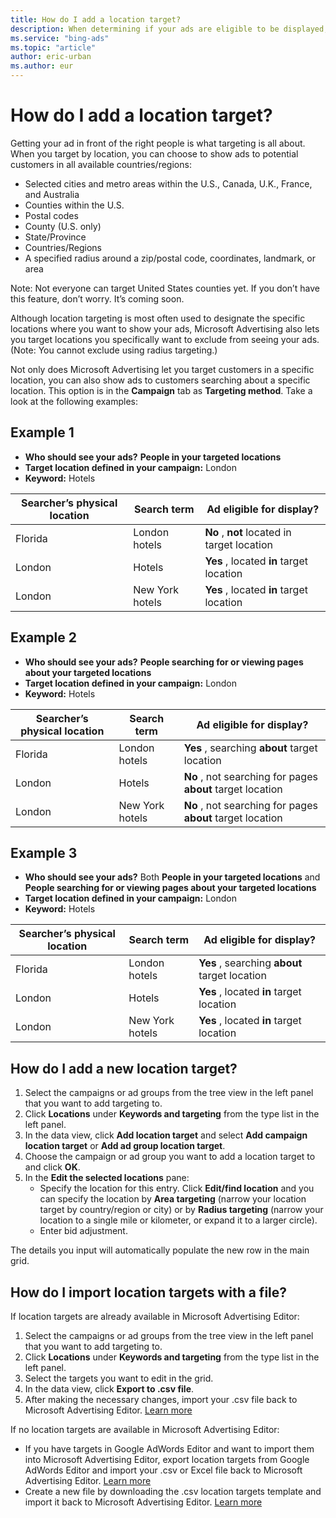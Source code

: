 ```yaml
---
title: How do I add a location target?
description: When determining if your ads are eligible to be displayed, Microsoft Advertising Editor uses both your ad language and location target settings. Both criteria must be met in order for an ad to display.
ms.service: "bing-ads"
ms.topic: "article"
author: eric-urban
ms.author: eur
---
```


# How do I add a location target?

Getting your ad in front of the right people is what targeting is all about. When you target by location, you can choose to show ads to potential customers in all available countries/regions:

- Selected cities and metro areas within the U.S., Canada, U.K., France, and Australia
- Counties within the U.S.
- Postal codes
- County (U.S. only)
- State/Province
- Countries/Regions
- A specified radius around a zip/postal code, coordinates, landmark, or area

Note: Not everyone can target United States counties yet. If you don’t have this feature, don’t worry. It’s coming soon.

Although location targeting is most often used to designate the specific locations where you want to show your ads, Microsoft Advertising also lets you target locations you specifically want to exclude from seeing your ads. (Note: You cannot exclude using radius targeting.)

Not only does Microsoft Advertising let you target customers in a specific location, you can also show ads to customers searching about a specific location. This option is in the **Campaign** tab as **Targeting method**. Take a look at the following examples:

## Example 1

- **Who should see your ads?**    **People in your targeted locations**
- **Target location defined in your campaign:**  London
- **Keyword:**  Hotels

|Searcher’s physical location|Search term|Ad eligible for display?|
|---|---|---|
|Florida|London hotels|**No** , **not** located in target location|
|London|Hotels|**Yes** , located **in** target location|
|London|New York hotels|**Yes** , located **in** target location|

## Example 2

- **Who should see your ads?**    **People searching for or viewing pages about your targeted locations**
- **Target location defined in your campaign:**  London
- **Keyword:**  Hotels

|Searcher’s physical location|Search term|Ad eligible for display?|
|---|---|---|
|Florida|London hotels|**Yes** , searching **about** target location|
|London|Hotels|**No** , not searching for pages **about** target location|
|London|New York hotels|**No** , not searching for pages **about** target location|

## Example 3

- **Who should see your ads?**    Both **People in your targeted locations** and **People searching for or viewing pages about your targeted locations**
- **Target location defined in your campaign:**  London
- **Keyword:**  Hotels

|Searcher’s physical location|Search term|Ad eligible for display?|
|---|---|---|
|Florida|London hotels|**Yes** , searching **about** target location|
|London|Hotels|**Yes** , located **in** target location|
|London|New York hotels|**Yes** , located **in** target location|

## How do I add a new location target?
1. Select the campaigns or ad groups from the tree view in the left panel that you want to add targeting to.
1. Click **Locations** under **Keywords and targeting** from the type list in the left panel.
1. In the data view, click **Add location target** and select **Add campaign location target** or **Add ad group location target**.
1. Choose the campaign or ad group you want to add a location target to and click **OK**.
1. In the **Edit the selected locations** pane:
   - Specify the location for this entry. Click **Edit/find location** and you can specify the location by **Area targeting** (narrow your location target by country/region or city) or by **Radius targeting** (narrow your location to a single mile or kilometer, or expand it to a larger circle).
   - Enter bid adjustment.

The details you input will automatically populate the new row in the main grid.

## How do I import location targets with a file?
If location targets are already available in Microsoft Advertising Editor:

1. Select the campaigns or ad groups from the tree view in the left panel that you want to add targeting to.
1. Click **Locations** under **Keywords and targeting** from the type list in the left panel.
1. Select the targets you want to edit in the grid.
1. In the data view, click **Export to .csv file**.
1. After making the necessary changes, import your .csv file back to Microsoft Advertising Editor. [Learn more](./hlp_BAE_PROC_Import.md)

If no location targets are available in Microsoft Advertising Editor:

- If you have targets in Google AdWords Editor and want to import them into Microsoft Advertising Editor, export location targets from Google AdWords Editor and import your .csv or Excel file back to Microsoft Advertising Editor. [Learn more](./hlp_BAE_PROC_Import.md)
- Create a new file by downloading the .csv location targets template and import it back to Microsoft Advertising Editor. [Learn more](./hlp_BAE_PROC_Import.md)


